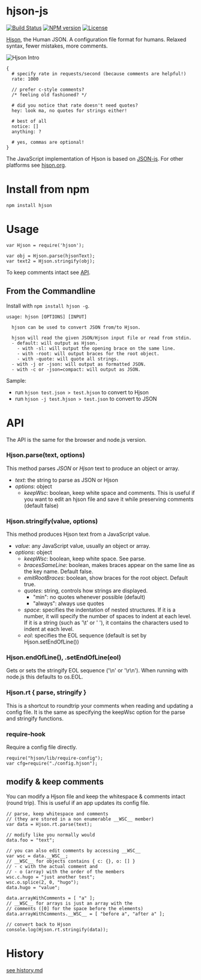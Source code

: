 # hjson-js

[![Build Status](https://img.shields.io/travis/hjson/hjson-js.svg?style=flat-square)](http://travis-ci.org/hjson/hjson-js)
[![NPM version](https://img.shields.io/npm/v/hjson.svg?style=flat-square)](http://www.npmjs.com/package/hjson)
[![License](https://img.shields.io/github/license/hjson/hjson-js.svg?style=flat-square)](https://github.com/hjson/hjson-js/blob/master/LICENSE)

[Hjson](http://hjson.org), the Human JSON. A configuration file format for humans. Relaxed syntax, fewer mistakes, more comments.

![Hjson Intro](http://hjson.org/hjson1.gif)

```
{
  # specify rate in requests/second (because comments are helpful!)
  rate: 1000

  // prefer c-style comments?
  /* feeling old fashioned? */

  # did you notice that rate doesn't need quotes?
  hey: look ma, no quotes for strings either!

  # best of all
  notice: []
  anything: ?

  # yes, commas are optional!
}
```

The JavaScript implementation of Hjson is based on [JSON-js](https://github.com/douglascrockford/JSON-js). For other platforms see [hjson.org](http://hjson.org).

# Install from npm

```
npm install hjson
```

# Usage

```
var Hjson = require('hjson');

var obj = Hjson.parse(hjsonText);
var text2 = Hjson.stringify(obj);
```

To keep comments intact see [API](#modify--keep-comments).

## From the Commandline

Install with `npm install hjson -g`.

```
usage: hjson [OPTIONS] [INPUT]

  hjson can be used to convert JSON from/to Hjson.

  hjson will read the given JSON/Hjson input file or read from stdin.
  - default: will output as Hjson.
    - with -sl: will output the opening brace on the same line.
    - with -root: will output braces for the root object.
    - with -quote: will quote all strings.
  - with -j or -json: will output as formatted JSON.
  - with -c or -json=compact: will output as JSON.
```

Sample:
- run `hjson test.json > test.hjson` to convert to Hjson
- run `hjson -j test.hjson > test.json` to convert to JSON


# API

The API is the same for the browser and node.js version.

### Hjson.parse(text, options)

This method parses *JSON* or *Hjson* text to produce an object or array.

- *text*: the string to parse as JSON or Hjson
- *options*: object
  - *keepWsc*: boolean, keep white space and comments. This is useful if you want to edit an hjson file and save it while preserving comments (default false)

### Hjson.stringify(value, options)

This method produces Hjson text from a JavaScript value.

- *value*: any JavaScript value, usually an object or array.
- *options*: object
  - *keepWsc*: boolean, keep white space. See parse.
  - *bracesSameLine*: boolean, makes braces appear on the same line as the key name. Default false.
  - *emitRootBraces*: boolean, show braces for the root object. Default true.
  - *quotes*: string, controls how strings are displayed.
    - "min": no quotes whenever possible (default)
    - "always": always use quotes
  - *space*: specifies the indentation of nested structures. If it is a number, it will specify the number of spaces to indent at each level. If it is a string (such as '\t' or '&nbsp;'), it contains the characters used to indent at each level.
  - *eol*: specifies the EOL sequence (default is set by Hjson.setEndOfLine())

### Hjson.endOfLine(), .setEndOfLine(eol)

Gets or sets the stringify EOL sequence ('\n' or '\r\n'). When running with node.js this defaults to os.EOL.

### Hjson.rt { parse, stringify }

This is a shortcut to roundtrip your comments when reading and updating a config file. It is the same as specifying the keepWsc option for the parse and stringify functions.

### require-hook

Require a config file directly.

```
require("hjson/lib/require-config");
var cfg=require("./config.hjson");
```

## modify & keep comments

You can modify a Hjson file and keep the whitespace & comments intact (round trip). This is useful if an app updates its config file.

```
// parse, keep whitespace and comments
// (they are stored in a non enumerable __WSC__ member)
var data = Hjson.rt.parse(text);

// modify like you normally would
data.foo = "text";

// you can also edit comments by accessing __WSC__
var wsc = data.__WSC__;
// __WSC__ for objects contains { c: {}, o: [] }
// - c with the actual comment and
// - o (array) with the order of the members
wsc.c.hugo = "just another test";
wsc.o.splice(2, 0, "hugo");
data.hugo = "value";

data.arrayWithComments = [ "a" ];
// __WSC__ for arrays is just an array with the
// comments ([0] for the space before the elements)
data.arrayWithComments.__WSC__ = [ "before a", "after a" ];

// convert back to Hjson
console.log(Hjson.rt.stringify(data));
```

# History

[see history.md](history.md)
